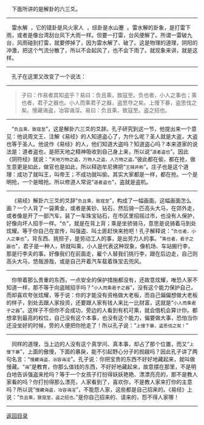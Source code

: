 &emsp;下面所讲的是解卦的六三爻。
___
&emsp;雷水解  ，它的错卦是风火家人  ，综卦是水山蹇  。雷水解的卦象，是打雷下雨，或者是像台湾刮台风下大雨一样。但要一打雷，台风便解了。所谓一雷破九台，风雨碰到打雷，就要停掉了，因为雷水解了、破了。这是物理的道理，阴阳的冲激，把这个气流分散了，所以不会起风了，也不会下雨了。就现象来讲，就是这样。
___
&emsp;孔子在这里又改变了一个说法：
___
> 子曰：作易者其知盗乎？易曰：负且乘，致寇至。负也者，小人之事也；乘也者，君子之器也。小人而乘君子之器，盗思夺之矣。上慢下暴，盗思伐之矣。慢藏诲盗，冶容诲淫。易曰：负且乘，致寇至。盗之招也。
___
&emsp;“``负且乘，致寇至``”，这是解卦六三爻的爻辞。孔子研究到这一节，他提出来一个意见：他说周文王、注解《易经》的人知道盗心了，为什么呢？圣人就是大盗，大盗也等于圣人。他说作《易经》的人，他们知道大盗吗？知道盗心吗？本来道家的说法是：道者盗也，是把天地之精神吸收到自己身上来，所以说“``道者盗也``”。因此《阴符经》就说：“``天地万物之盗，万物人之盗，人万物之盗。``”彼此都在偷，都在抢，做生意更是如此，做官也是如此，所以释迦牟尼佛把“``王贼并称``”。庄子也是这个道理：成功了就叫王，叫帝王；不成功就叫偷。其实大家都是一样，都在抢。一个是明抢，一个是暗抢。所以修道人常说“``道者盗也``”，盗就是盗机。
___
&emsp;《易经》解卦六三爻的爻辞“``负且乘，致寇至``”，构成了一幅画面。这幅画面怎么画？一个人背了一袋黄金，或者是美钞、钻石，然后骑一匹高头大马，在郊外走，或者像是开了一部汽车，装了一车珠宝钻石，在市区里招摇过市，也没有人保护，好像向坏人招手一样。“``负``”，就是在背上背；乘是坐骄骑马，意思是说骑着马到处炫耀。等于你自己在宣传，叫强盗、叫土匪赶快来抢吧！孔子解释说：“``负也者，小人之事也``”，背东西、挑担子，是劳动工人的事，是出劳力人的事。“``乘也者，君子之器也``”，君子是一种人，轿就叫乘，小人是代表这种现象，像机场、车站搬行李，那是行李夫的事。好像我们在前面走，雇个人替我们挑行李，跟在后边走，自己则高头大马，悠哉游哉，或是自己开着汽车载着珠宝去兜风。
___
&emsp;你带着那么贵重的东西，一点安全的保护措施都没有，还故意炫耀，唯恐人家不知道一样，那不等于向盗贼招手吗？“``小人而乘君子之器``”，没有这个能力保护自己，而却喜欢夸张炫耀，等于说：你的才能没有资格做大老板，而自己偏偏想做大老板的样子，到处去跟人家投资，还要跟人家有钱人来比一比财富，这就是“``小人而乘君子之器``”。这样子不但你不会成功，旁边的人看到有机可乘，就会借机会算计你。都想拿到最高的权位，自己没有这个本事，也没有这个能力，偏要做大事，恐怕当你还没坐好的时候，旁的人便把你抢走了！所以孔子说：“``上慢下暴，盗思伐之矣！``”
___
&emsp;同样的道理，当上边的人没有这个真学问、真本事，却占了那个位置，而又“``上慢下暴``”，上面的傲慢，下面的暴戾，能不引起野心分子的觊觎吗？因此孔子讲了两句名言：“``慢藏诲盗，冶容诲淫``”。孔子说：你把宝贵的东西不好好地藏起来，就叫做慢藏。“``诲``”是教育，你那么值钱的东西，不好好地藏起来，故意摆在那里，不是明白地告诉强盗来抢吗？等于一个女孩子打扮得妖妖艳艳、漂漂亮亮的，那不是教人家看的吗？你打扮得那么漂亮，人家看到了，喜欢你，不是教人家来打你的主意吗？所以说“``慢藏诲盗，冶容诲淫``”，不能怨人家，这些都是自己招来的。《易经》上说：“``负且乘，致寇至，盗之招也。``”是你自己招来的、请来的，怨不得人家哪！
___
[返回目录](../../../master/README.md#目录)